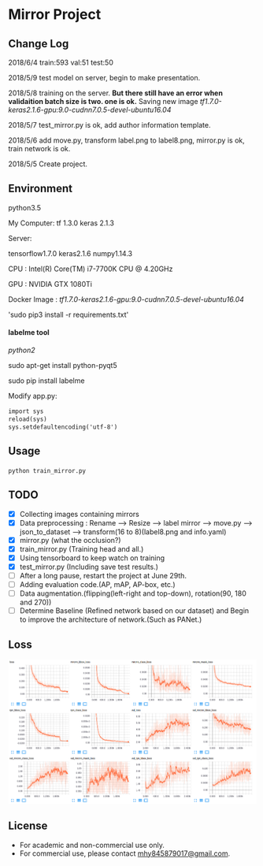 # Mirror Project


## Change Log
2018/6/4    train:593  val:51  test:50

2018/5/9    test model on server, begin to make presentation.

2018/5/8    training on the server. **But there still have an error when validaition batch size is two. one is ok.**
            Saving new image _tf1.7.0-keras2.1.6-gpu:9.0-cudnn7.0.5-devel-ubuntu16.04_

2018/5/7    test_mirror.py is ok, add author information template.

2018/5/6    add move.py, transform label.png to label8.png, mirror.py is ok, train network is ok.

2018/5/5    Create project.

## Environment
python3.5    

My Computer: tf 1.3.0 keras 2.1.3

Server:

tensorflow1.7.0    keras2.1.6   numpy1.14.3

CPU : Intel(R) Core(TM) i7-7700K CPU @ 4.20GHz

GPU : NVIDIA GTX 1080Ti

Docker Image : _tf1.7.0-keras2.1.6-gpu:9.0-cudnn7.0.5-devel-ubuntu16.04_

'sudo pip3 install -r requirements.txt'

#### labelme tool
*python2*

sudo apt-get install python-pyqt5  

sudo pip install labelme

Modify app.py:

```
import sys
reload(sys)
sys.setdefaultencoding('utf-8')
```

## Usage
`python train_mirror.py`

## TODO
- [x] Collecting images containing mirrors
- [x] Data preprocessing : Rename --> Resize --> label mirror --> move.py --> json_to_dataset --> transform(16 to 8)(label8.png and info.yaml)
- [x] mirror.py (what the occlusion?)
- [x] train_mirror.py (Training head and all.)
- [x] Using tensorboard to keep watch on training
- [x] test_mirror.py (Including save test results.)
- [ ] After a long pause, restart the project at June 29th.
- [ ] Adding evaluation code.(AP, mAP, AP-box, etc.)
- [ ] Data augmentation.(flipping(left-right and top-down), rotation(90, 180 and 270))
- [ ] Determine Baseline (Refined network based on our dataset) and Begin to improve the architecture of network.(Such as PANet.)

## Loss
![loss](assets/loss.png)

## License
* For academic and non-commercial use only.
* For commercial use, please contact [mhy845879017@gmail.com](https://www.google.com/gmail/).